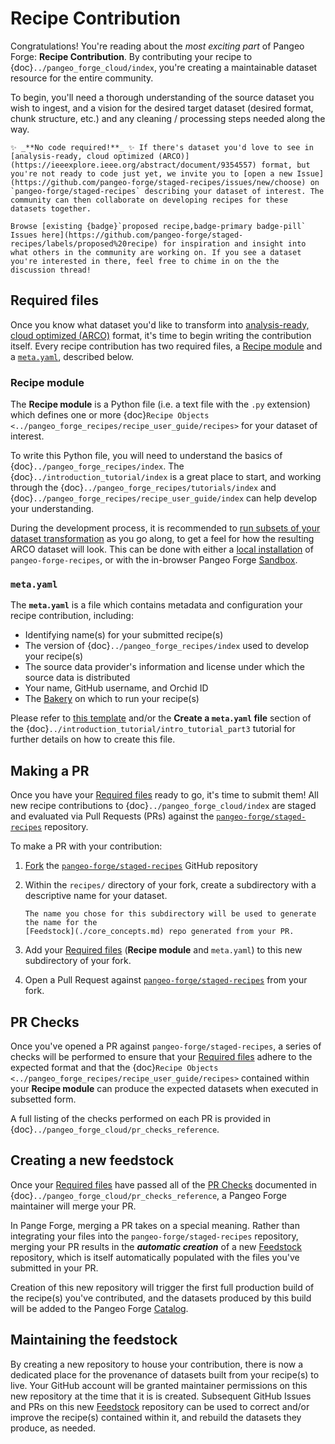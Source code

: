 # Recipe Contribution

Congratulations! You're reading about the _most exciting part_ of Pangeo Forge: **Recipe Contribution**. By contributing your recipe to {doc}`../pangeo_forge_cloud/index`, you're creating a maintainable dataset resource for the entire community.

To begin, you'll need a thorough understanding of the source dataset you wish to ingest, and a vision for the desired target dataset (desired format, chunk structure, etc.) and any cleaning / processing steps needed along the way.

```{note}
✨ _**No code required!**_ ✨ If there's dataset you'd love to see in [analysis-ready, cloud optimized (ARCO)](https://ieeexplore.ieee.org/abstract/document/9354557) format, but you're not ready to code just yet, we invite you to [open a new Issue](https://github.com/pangeo-forge/staged-recipes/issues/new/choose) on `pangeo-forge/staged-recipes` describing your dataset of interest. The community can then collaborate on developing recipes for these datasets together.

Browse [existing {badge}`proposed recipe,badge-primary badge-pill` Issues here](https://github.com/pangeo-forge/staged-recipes/labels/proposed%20recipe) for inspiration and insight into what others in the community are working on. If you see a dataset you're interested in there, feel free to chime in on the the discussion thread!
```

## Required files

Once you know what dataset you'd like to transform into [analysis-ready, cloud optimized (ARCO)](https://ieeexplore.ieee.org/abstract/document/9354557) format, it's time to begin writing the contribution itself. Every recipe contribution has two required files, a [Recipe module](#recipe-module) and a [`meta.yaml`](#metayaml), described below.

### Recipe module

The **Recipe module** is a Python file (i.e. a text file with the `.py` extension) which defines one or more {doc}`Recipe Objects <../pangeo_forge_recipes/recipe_user_guide/recipes>` for your dataset of interest.

To write this Python file, you will need to understand the basics of {doc}`../pangeo_forge_recipes/index`. The {doc}`../introduction_tutorial/index` is a great place to start, and working through the {doc}`../pangeo_forge_recipes/tutorials/index` and {doc}`../pangeo_forge_recipes/recipe_user_guide/index` can help develop your understanding.

During the development process, it is recommended to [run subsets of your dataset transformation](../introduction_tutorial/intro_tutorial_part2.ipynb) as you go along, to get a feel for how the resulting ARCO dataset will look. This can be done with either a [local installation](../pangeo_forge_recipes/installation.md) of `pangeo-forge-recipes`, or with the in-browser Pangeo Forge [Sandbox](../pangeo_forge_recipes/installation.md).

### `meta.yaml`

The **`meta.yaml`** is a file which contains metadata and configuration your recipe contribution, including:

- Identifying name(s) for your submitted recipe(s)
- The version of {doc}`../pangeo_forge_recipes/index` used to develop your recipe(s)
- The source data provider's information and license under which the source data is distributed
- Your name, GitHub username, and Orchid ID
- The [Bakery](./core_concepts.md) on which to run your recipe(s)

Please refer to [this template](https://github.com/pangeo-forge/sandbox/blob/main/recipe/meta.yaml) and/or the **Create a `meta.yaml` file** section of the {doc}`../introduction_tutorial/intro_tutorial_part3` tutorial for further details on how to create this file.


## Making a PR

Once you have your [Required files](#required-files) ready to go, it's time to submit them! All new recipe contributions to {doc}`../pangeo_forge_cloud/index` are staged and evaluated via Pull Requests (PRs) against the [`pangeo-forge/staged-recipes`](https://github.com/pangeo-forge/staged-recipes) repository.

To make a PR with your contribution:

1.  [Fork](https://docs.github.com/en/free-pro-team@latest/github/getting-started-with-github/fork-a-repo) the [`pangeo-forge/staged-recipes`](https://github.com/pangeo-forge/staged-recipes) GitHub repository
2. Within the `recipes/` directory of your fork, create a subdirectory with a descriptive name for your dataset.

    ```{note}
    The name you chose for this subdirectory will be used to generate the name for the
    [Feedstock](./core_concepts.md) repo generated from your PR.
    ```

3. Add your [Required files](#required-files) (**Recipe module** and `meta.yaml`) to this new subdirectory of your fork.
3. Open a Pull Request against [`pangeo-forge/staged-recipes`](https://github.com/pangeo-forge/staged-recipes) from your fork.


## PR Checks

Once you've opened a PR against `pangeo-forge/staged-recipes`, a series of checks will be performed to ensure that your [Required files](#required-files) adhere to the expected format and that the {doc}`Recipe Objects <../pangeo_forge_recipes/recipe_user_guide/recipes>` contained within your **Recipe module** can produce the expected datasets when executed in subsetted form.

A full listing of the checks performed on each PR is provided in {doc}`../pangeo_forge_cloud/pr_checks_reference`.

## Creating a new feedstock

Once your [Required files](#required-files) have passed all of the [PR Checks](#pr-checks) documented in {doc}`../pangeo_forge_cloud/pr_checks_reference`, a Pangeo Forge maintainer will merge your PR.

In Pange Forge, merging a PR takes on a special meaning. Rather than integrating your files into the `pangeo-forge/staged-recipes` repository, merging your PR results in the _**automatic creation**_ of a new [Feedstock](core_concepts.md) repository, which is itself automatically populated with the files you've submitted in your PR.

Creation of this new repository will trigger the first full production build of the recipe(s) you've contributed, and the datasets produced by this build will be added to the Pangeo Forge [Catalog](core_concepts.md).

## Maintaining the feedstock

By creating a new repository to house your contribution, there is now a dedicated place for the provenance of datasets built from your recipe(s) to live. Your GitHub account will be granted maintainer permissions on this new repository at the time that it is is created. Subsequent GitHub Issues and PRs on this new [Feedstock](core_concepts.md) repository can be used to correct and/or improve the recipe(s) contained within it, and rebuild the datasets they produce, as needed.
